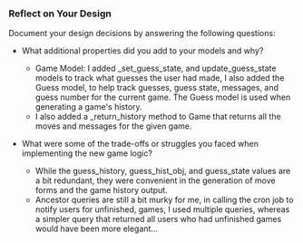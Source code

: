 
### Reflect on Your Design

Document your design decisions by answering the following questions:

- What additional properties did you add to your models and why?
	- Game Model: I added _set_guess_state, and update_guess_state models to track
	what guesses the user had made, I also added the Guess model, to help track guesses,
	guess state, messages, and guess number for the current game. The Guess model is used when
	generating a game's history.
	- I also added a _return_history method to Game that returns all the moves and messages
	for the given game.

- What were some of the trade-offs or struggles you faced when implementing the new game logic?
	- While the guess_history, guess_hist_obj, and guess_state values are a bit redundant,
	they were convenient in the generation of move forms and the game history output.
	- Ancestor queries are still a bit murky for me, in calling the cron job to notify users for unfinished,
	games, I used multiple queries, whereas a simpler query that returned all users who had unfinished games would have been more elegant...




